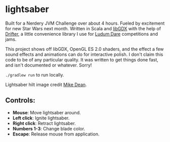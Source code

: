 lightsaber
=====

Built for a Nerdery JVM Challenge over about 4 hours.  Fueled by excitement for new Star Wars next month.  Written in Scala and [libGDX](https://libgdx.badlogicgames.com/) with the help of [Drifter](https://github.com/JustinMullin/drifter), a little convenience library I use for [Ludum Dare](http://ludumdare.com/compo/) competitions and jams.

This project shows off libGDX, OpenGL ES 2.0 shaders, and the effect a few sound effects and animations can do for interactive polish.  I don't claim this code to be of any particular quality.  It was written to get things done fast, and isn't documented or whatever.  Sorry!

```./gradlew run``` to run locally.

Lightsaber hilt image credit [Mike Dean](https://crimzind.wordpress.com/2012/04/02/lukes-rotj-lightsaber/).

Controls:
---
* **Mouse**: Move lightsaber around.
* **Left click**: Ignite lightsaber.
* **Right click**: Retract lightsaber.
* **Numbers 1-3**: Change blade color.
* **Escape**: Release mouse from application.

